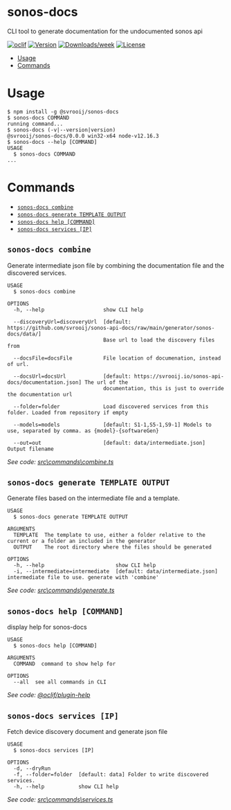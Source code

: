 sonos-docs
==========

CLI tool to generate documentation for the undocumented sonos api

[![oclif](https://img.shields.io/badge/cli-oclif-brightgreen.svg)](https://oclif.io)
[![Version](https://img.shields.io/npm/v/sonos-docs.svg)](https://npmjs.org/package/sonos-docs)
[![Downloads/week](https://img.shields.io/npm/dw/sonos-docs.svg)](https://npmjs.org/package/sonos-docs)
[![License](https://img.shields.io/npm/l/sonos-docs.svg)](https://github.com//sonos-api-docs/blob/master/package.json)

<!-- toc -->
* [Usage](#usage)
* [Commands](#commands)
<!-- tocstop -->
# Usage
<!-- usage -->
```sh-session
$ npm install -g @svrooij/sonos-docs
$ sonos-docs COMMAND
running command...
$ sonos-docs (-v|--version|version)
@svrooij/sonos-docs/0.0.0 win32-x64 node-v12.16.3
$ sonos-docs --help [COMMAND]
USAGE
  $ sonos-docs COMMAND
...
```
<!-- usagestop -->
# Commands
<!-- commands -->
* [`sonos-docs combine`](#sonos-docs-combine)
* [`sonos-docs generate TEMPLATE OUTPUT`](#sonos-docs-generate-template-output)
* [`sonos-docs help [COMMAND]`](#sonos-docs-help-command)
* [`sonos-docs services [IP]`](#sonos-docs-services-ip)

## `sonos-docs combine`

Generate intermediate json file by combining the documentation file and the discovered services.

```
USAGE
  $ sonos-docs combine

OPTIONS
  -h, --help                   show CLI help

  --discoveryUrl=discoveryUrl  [default: https://github.com/svrooij/sonos-api-docs/raw/main/generator/sonos-docs/data/]
                               Base url to load the discovery files from

  --docsFile=docsFile          File location of documenation, instead of url.

  --docsUrl=docsUrl            [default: https://svrooij.io/sonos-api-docs/documentation.json] The url of the
                               documentation, this is just to override the documentation url

  --folder=folder              Load discovered services from this folder. Loaded from repository if empty

  --models=models              [default: S1-1,S5-1,S9-1] Models to use, separated by comma. as {model}-{softwareGen}

  --out=out                    [default: data/intermediate.json] Output filename
```

_See code: [src\commands\combine.ts](https://github.com/svrooij/sonos-api-docs/blob/v0.0.0/src\commands\combine.ts)_

## `sonos-docs generate TEMPLATE OUTPUT`

Generate files based on the intermediate file and a template.

```
USAGE
  $ sonos-docs generate TEMPLATE OUTPUT

ARGUMENTS
  TEMPLATE  The template to use, either a folder relative to the current or a folder an included in the generator
  OUTPUT    The root directory where the files should be generated

OPTIONS
  -h, --help                       show CLI help
  -i, --intermediate=intermediate  [default: data/intermediate.json] intermediate file to use. generate with 'combine'
```

_See code: [src\commands\generate.ts](https://github.com/svrooij/sonos-api-docs/blob/v0.0.0/src\commands\generate.ts)_

## `sonos-docs help [COMMAND]`

display help for sonos-docs

```
USAGE
  $ sonos-docs help [COMMAND]

ARGUMENTS
  COMMAND  command to show help for

OPTIONS
  --all  see all commands in CLI
```

_See code: [@oclif/plugin-help](https://github.com/oclif/plugin-help/blob/v3.2.0/src\commands\help.ts)_

## `sonos-docs services [IP]`

Fetch device discovery document and generate json file

```
USAGE
  $ sonos-docs services [IP]

OPTIONS
  -d, --dryRun
  -f, --folder=folder  [default: data] Folder to write discovered services.
  -h, --help           show CLI help
```

_See code: [src\commands\services.ts](https://github.com/svrooij/sonos-api-docs/blob/v0.0.0/src\commands\services.ts)_
<!-- commandsstop -->
